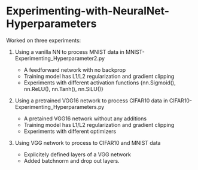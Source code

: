# Experimenting-with-NeuralNet-Hyperparameters
 Worked on three experiments:
1. Using a vanilla NN to process MNIST data in MNIST-Experimenting_Hyperparameter2.py
   - A feedforward network with no backprop
   - Training model has L1/L2 regularization and gradient clipping
   - Experiments with different activation functions {nn.Sigmoid(), nn.ReLU(), nn.Tanh(), nn.SiLU()}
  
2. Using a pretrained VGG16 network to process CIFAR10 data in CIFAR10-Experimenting_Hyperparameters.py
   - A pretained VGG16 network without any additions
   - Training model has L1/L2 regularization and gradient clipping
   - Experiments with different optimizers
  
3. Using VGG network to process to CIFAR10 and MNIST data
   - Explicitely defined layers of a VGG network
   - Added batchnorm and drop out layers. 
